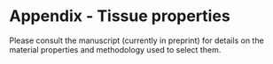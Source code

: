 # Appendix - Tissue properties

Please consult the manuscript (currently in preprint) for details on the material properties and methodology used to select them.

